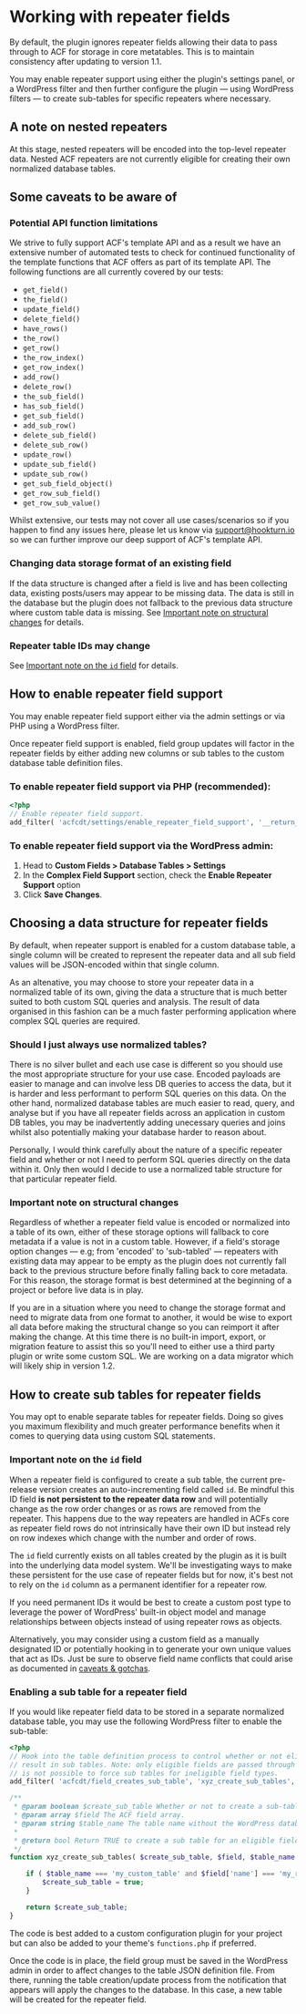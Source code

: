 # Working with repeater fields

By default, the plugin ignores repeater fields allowing their data to pass through to ACF for storage in core
metatables. This is to maintain consistency after updating to version 1.1.

You may enable repeater support using either the plugin's settings panel, or a WordPress filter and then further
configure the plugin — using WordPress filters — to create sub-tables for specific repeaters where necessary.

## A note on nested repeaters

At this stage, nested repeaters will be encoded into the top-level repeater data. Nested ACF repeaters are not currently
eligible for creating their own normalized database tables.

## Some caveats to be aware of

### Potential API function limitations

We strive to fully support ACF's template API and as a result we have an extensive number of automated tests to check
for continued functionality of the template functions that ACF offers as part of its template API. The following
functions are all currently covered by our tests:

- `get_field()`
- `the_field()`
- `update_field()`
- `delete_field()`
- `have_rows()`
- `the_row()`
- `get_row()`
- `the_row_index()`
- `get_row_index()`
- `add_row()`
- `delete_row()`
- `the_sub_field()`
- `has_sub_field()`
- `get_sub_field()`
- `add_sub_row()`
- `delete_sub_field()`
- `delete_sub_row()`
- `update_row()`
- `update_sub_field()`
- `update_sub_row()`
- `get_sub_field_object()`
- `get_row_sub_field()`
- `get_row_sub_value()`

Whilst extensive, our tests may not cover all use cases/scenarios so if you happen to find any issues here, please let
us know via [support@hookturn.io](mailto:support@hookturn.io) so we can further improve our deep support of ACF's
template API.

### Changing data storage format of an existing field

If the data structure is changed after a field is live and has been collecting data, existing posts/users may appear to
be missing data. The data is still in the database but the plugin does not fallback to the previous data structure where
custom table data is missing. See [Important note on structural changes](#important-note-on-structural-changes) for
details.

### Repeater table IDs may change

See [Important note on the `id` field](#important-note-on-the-id-field) for details.

## How to enable repeater field support

You may enable repeater field support either via the admin settings or via PHP using a WordPress filter.

Once repeater field support is enabled, field group updates will factor in the repeater fields by either adding new
columns or sub tables to the custom database table definition files.

### To enable repeater field support via PHP (recommended):

```php
<?php
// Enable repeater field support. 
add_filter( 'acfcdt/settings/enable_repeater_field_support', '__return_true' );
```

### To enable repeater field support via the WordPress admin:

1. Head to **Custom Fields > Database Tables > Settings**
2. In the **Complex Field Support** section, check the **Enable Repeater Support** option
3. Click **Save Changes**.

## Choosing a data structure for repeater fields

By default, when repeater support is enabled for a custom database table, a single column will be created to represent
the repeater data and all sub field values will be JSON-encoded within that single column.

As an altenative, you may choose to store your repeater data in a normalized table of its own, giving the data a
structure that is much better suited to both custom SQL queries and analysis. The result of data organised in this
fashion can be a much faster performing application where complex SQL queries are required.

### Should I just always use normalized tables?

There is no silver bullet and each use case is different so you should use the most appropriate structure for your use
case. Encoded payloads are easier to manage and can involve less DB queries to access the data, but it is harder and
less performant to perform SQL queries on this data. On the other hand, normalized database tables are much easier to
read, query, and analyse but if you have all repeater fields across an application in custom DB tables, you may be
inadvertently adding unecessary queries and joins whilst also potentially making your database harder to reason about.

Personally, I would think carefully about the nature of a specific repeater field and whether or not I need to perform
SQL queries directly on the data within it. Only then would I decide to use a normalized table structure for that
particular repeater field.

### Important note on structural changes

Regardless of whether a repeater field value is encoded or normalized into a table of its own, either of these storage
options will fallback to core metadata if a value is not in a custom table. However, if a field's storage option changes
— e.g; from 'encoded' to 'sub-tabled' — repeaters with existing data may appear to be empty as the plugin does not
currently fall back to the previous structure before finally falling back to core metadata. For this reason, the storage
format is best determined at the beginning of a project or before live data is in play.

If you are in a situation where you need to change the storage format and need to migrate data from one format to
another, it would be wise to export all data before making the structural change so you can reimport it after making the
change. At this time there is no built-in import, export, or migration feature to assist this so you'll need to either
use a third party plugin or write some custom SQL. We are working on a data migrator which will likely ship in version
1.2.

## How to create sub tables for repeater fields

You may opt to enable separate tables for repeater fields. Doing so gives you maximum flexibility and much greater
performance benefits when it comes to querying data using custom SQL statements.

### Important note on the `id` field

When a repeater field is configured to create a sub table, the current pre-release version creates an auto-incrementing
field called `id`. Be mindful this ID field **is not persistent to the repeater data row** and will potentially change
as the row order changes or as rows are removed from the repeater. This happens due to the way repeaters are handled in
ACFs core as repeater field rows do not intrinsically have their own ID but instead rely on row indexes which change
with the number and order of rows.

The `id` field currently exists on all tables created by the plugin as it is built into the underlying data model
system. We'll be investigating ways to make these persistent for the use case of repeater fields but for now, it's best
not to rely on the `id` column as a permanent identifier for a repeater row.

If you need permanent IDs it would be best to create a custom post type to leverage the power of WordPress' built-in
object model and manage relationships between objects instead of using repeater rows as objects.

Alternatively, you may consider using a custom field as a manually designated ID or potentially hooking in to generate
your own unique values that act as IDs. Just be sure to observe field name conflicts that could arise as documented
in [caveats & gotchas](../Caveats%20and%20Gotchas.md).

### Enabling a sub table for a repeater field

If you would like repeater field data to be stored in a separate normalized database table, you may use the following
WordPress filter to enable the sub-table:

```php
<?php
// Hook into the table definition process to control whether or not eligible fields will
// result in sub tables. Note: only eligible fields are passed through this hook so it
// is not possible to force sub tables for ineligible field types. 
add_filter( 'acfcdt/field_creates_sub_table', 'xyz_create_sub_tables', 10, 3 );

/**
 * @param boolean $create_sub_table Whether or not to create a sub-table for the given field.
 * @param array $field The ACF field array.
 * @param string $table_name The table name without the WordPress database prefix. 
 *
 * @return bool Return TRUE to create a sub table for an eligible field. 
 */
function xyz_create_sub_tables( $create_sub_table, $field, $table_name ) {

	if ( $table_name === 'my_custom_table' and $field['name'] === 'my_repeater_field' ) {
		$create_sub_table = true;
	}

	return $create_sub_table;
}
```

The code is best added to a custom configuration plugin for your project but can also be added to your
theme's `functions.php` if preferred.

Once the code is in place, the field group must be saved in the WordPress admin in order to affect changes to the table
JSON definition file. From there, running the table creation/update process from the notification that appears will
apply the changes to the database. In this case, a new table will be created for the repeater field. 